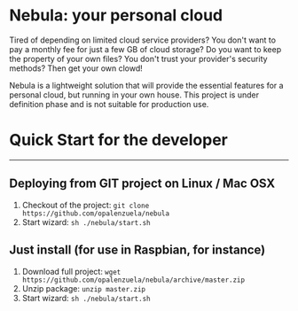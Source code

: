 Nebula: your personal cloud
===========================

Tired of depending on limited cloud service providers? 
You don't want to pay a monthly fee for just a few GB of cloud storage? 
Do you want to keep the property of your own files? 
You don't trust your provider's security methods? 
Then get your own clowd!

Nebula is a lightweight solution that will provide the essential features for a personal cloud, but running in your own house.
This project is under definition phase and is not suitable for production use.

# Quick Start for the developer
-------------------------------

## Deploying from GIT project on Linux / Mac OSX
1. Checkout of the project: `git clone https://github.com/opalenzuela/nebula`
2. Start wizard: `sh ./nebula/start.sh`


## Just install (for use in Raspbian, for instance)
1. Download full project: `wget https://github.com/opalenzuela/nebula/archive/master.zip`
2. Unzip package: `unzip master.zip`
3. Start wizard: `sh ./nebula/start.sh`


